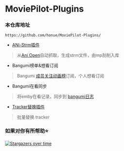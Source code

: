 # MoviePilot-Plugins

### 本仓库地址

```
https://github.com/honue/MoviePilot-Plugins/
```

- [ANi-Strm插件](./docs/anistrm.md)

> 从[Ani Open](https://aniopen.an-i.workers.dev/)自动抓取，生成strm文件，由mp刮削入库

- Bangumi榜单&想看订阅

> Bangumi [成员关注动画榜](https://bgm.tv/anime)订阅，个人想看订阅

- Bangumi在看同步

> 将emby在看记录，同步到 [bangumi日志](https://bgm.tv/)

- [Tracker替换插件](./docs/trackereditor.md)

> 批量替换 tracker

### 如果对你有所帮助⭐

[![Stargazers over time](https://starchart.cc/honue/MoviePilot-Plugins.svg?background=%23FFFFFF&axis=%23333333&line=%2363beff)](https://starchart.cc/honue/MoviePilot-Plugins)
